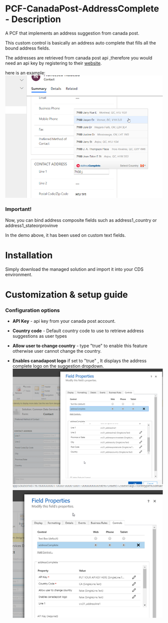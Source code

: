 # PCF-CanadaPost-AddressComplete - Description
A PCF that implements an address suggestion from canada post.

This custom control is basically an address auto complete that fills all the bound address fields. 

The addresses are retrieved from canada post api ,therefore you would need an api key by registering to their [website](https://www.canadapost.ca/pca/support/guides/).

here is an example:
![Alt text](/Screenshots/demo.png?raw=true "demo")
### Important!
Now, you can bind address composite fields such as address1_country or address1_stateorprovinve 


In the demo above, it has been used on custom text fields.

# Installation

Simply download the managed solution and import it into your CDS environment.

# Customization & setup guide
### Configuration options

*   **API Key** - api key from your canada post account. 
*   **Country code** - Default country code to use to retrieve address suggestions as user types
    
*   **Allow user to change country** - type "true" to enable this feature otherwise user cannot change the country.
*   **Enables canadapost logo** if set to "true" , It displays the address complete logo on the suggestion dropdown.
![Alt text](/Screenshots/config_sample.png?raw=true "config")
![Alt text](/Screenshots/config_sample2.png?raw=true "config 2")




